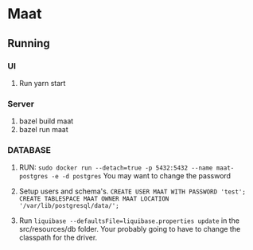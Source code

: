 # Maat

## Running

### UI
1. Run yarn start

### Server
1. bazel build maat
2. bazel run maat

### DATABASE
1. RUN: 
`sudo docker run --detach=true -p 5432:5432 --name maat-postgres -e -d postgres`
 You may want to change the password 

2. Setup users and schema's.
`CREATE USER MAAT WITH PASSWORD 'test';`
`CREATE TABLESPACE MAAT
        OWNER MAAT
        LOCATION '/var/lib/postgresql/data/';`

3. Run `liquibase --defaultsFile=liquibase.properties update` in the src/resources/db folder. Your probably going to have to change the classpath for the driver.
